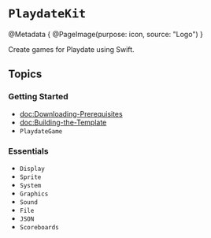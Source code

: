 # ``PlaydateKit``

@Metadata {
    @PageImage(purpose: icon, source: "Logo")
}

Create games for Playdate using Swift.

## Topics

### Getting Started

- <doc:Downloading-Prerequisites>
- <doc:Building-the-Template>
- ``PlaydateGame``

### Essentials

- ``Display``
- ``Sprite``
- ``System``
- ``Graphics``
- ``Sound``
- ``File``
- ``JSON``
- ``Scoreboards``
